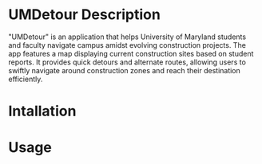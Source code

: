 # UMDetour Description
"UMDetour" is an application that helps University of Maryland students and faculty navigate campus amidst evolving construction projects. The app features a map displaying current construction sites based on student reports. It provides quick detours and alternate routes, allowing users to swiftly navigate around construction zones and reach their destination efficiently.
# Intallation

# Usage
